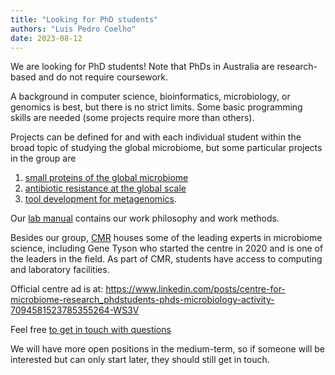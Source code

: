 ```yaml
---
title: "Looking for PhD students"
authors: "Luis Pedro Coelho"
date: 2023-08-12
---
```


We are looking for PhD students! Note that PhDs in Australia are research-based and do not require coursework.

A background in computer science, bioinformatics, microbiology, or genomics is best, but there is no strict limits. Some basic programming skills are needed (some projects require more than others).

Projects can be defined for and with each individual student within the broad topic of studying the global microbiome, but some particular projects in the group are

1. [small proteins of the global microbiome](/project/small_orfs/)
2. [antibiotic resistance at the global scale](/project/embark)
3. [tool development for metagenomics](/software/).

Our [lab manual](/manual) contains our work philosophy and work methods.

Besides our group, [CMR](https://research.qut.edu.au/cmr/) houses some of the leading experts in microbiome science, including Gene Tyson who started the centre in 2020 and is one of the leaders in the field. As part of CMR, students have access to computing and laboratory facilities.

Official centre ad is at: https://www.linkedin.com/posts/centre-for-microbiome-research_phdstudents-phds-microbiology-activity-7094581523785355264-WS3V

Feel free [to get in touch with questions](mailto:luispedro@big-data-biology.org)

We will have more open positions in the medium-term, so if someone will be interested but can only start later, they should still get in touch.

